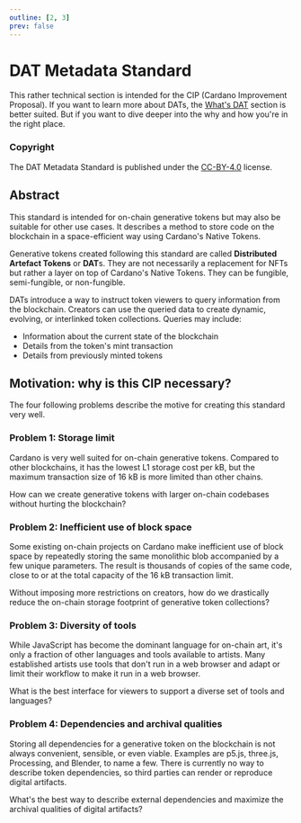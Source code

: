 ```yaml
---
outline: [2, 3]
prev: false
---
```

# DAT Metadata Standard

This rather technical section is intended for the CIP (Cardano Improvement Proposal). If you want to learn more about DATs, the [What's DAT](/dats) section is better suited. But if you want to dive deeper into the why and how you're in the right place.

### Copyright

The DAT Metadata Standard is published under the [CC-BY-4.0](https://creativecommons.org/licenses/by/4.0/legalcode) license.

## Abstract

This standard is intended for on-chain generative tokens but may also be suitable for other use cases. It describes a method to store code on the blockchain in a space-efficient way using Cardano's Native Tokens.

Generative tokens created following this standard are called **Distributed Artefact Tokens** or **DAT**s. They are not necessarily a replacement for NFTs but rather a layer on top of Cardano's Native Tokens. They can be fungible, semi-fungible, or non-fungible. 

DATs introduce a way to instruct token viewers to query information from the blockchain. Creators can use the queried data to create dynamic, evolving, or interlinked token collections. Queries may include:
- Information about the current state of the blockchain
- Details from the token's mint transaction
- Details from previously minted tokens

## Motivation: why is this CIP necessary?


The four following problems describe the motive for creating this standard very well.

### **Problem 1:** Storage limit

Cardano is very well suited for on-chain generative tokens. Compared to other blockchains, it has the lowest L1 storage cost per kB, but the maximum transaction size of 16 kB is more limited than other chains.

How can we create generative tokens with larger on-chain codebases without hurting the blockchain?

### **Problem 2:** Inefficient use of block space

Some existing on-chain projects on Cardano make inefficient use of block space by repeatedly storing the same monolithic blob accompanied by a few unique parameters. The result is thousands of copies of the same code, close to or at the total capacity of the 16 kB transaction limit.

Without imposing more restrictions on creators, how do we drastically reduce the on-chain storage footprint of generative token collections?

### **Problem 3:** Diversity of tools

While JavaScript has become the dominant language for on-chain art, it's only a fraction of other languages and tools available to artists. Many established artists use tools that don't run in a web browser and adapt or limit their workflow to make it run in a web browser.

What is the best interface for viewers to support a diverse set of tools and languages?

### **Problem 4:** Dependencies and archival qualities

Storing all dependencies for a generative token on the blockchain is not always convenient, sensible, or even viable. Examples are p5.js, three.js, Processing, and Blender, to name a few. There is currently no way to describe token dependencies, so third parties can render or reproduce digital artifacts.

What's the best way to describe external dependencies and maximize the archival qualities of digital artifacts?
